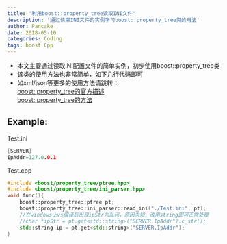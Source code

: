 ```yaml
---
title: '利用boost::property_tree读取INI文件'
description: '通过读取INI文件的实例学习boost::property_tree类的用法'
author: Pancake
date: 2018-05-10
categories: Coding
tags: boost Cpp
---
```


* 本文主要通过读取INI配置文件的简单实例，初步使用boost::property_tree类
* 该类的使用方法也非常简单，如下几行代码即可
* 如xml/json等更多的使用方法请跳转：  
[boost::property_tree的官方描述](https://www.boost.org/doc/libs/1_61_0/doc/html/property_tree.html)  
[boost::property_tree的方法](https://www.boost.org/doc/libs/1_61_0/doc/html/property_tree/reference.html#header.boost.property_tree.ini_parser_hpp)

## Example:
Test.ini
```cpp
[SERVER]
IpAddr=127.0.0.1
```
Test.cpp
```cpp
#include <boost/property_tree/ptree.hpp>    
#include <boost/property_tree/ini_parser.hpp> 
void func(){
    boost::property_tree::ptree pt;        
    boost::property_tree::ini_parser::read_ini("./Test.ini", pt);
    //在windows上vs编译后出现ipStr为乱码，原因未知，改用string即可正常处理
    //char *ipStr = pt.get<std::string>("SERVER.IpAddr").c_str();
    std::string ip = pt.get<std::string>("SERVER.IpAddr");
}
```